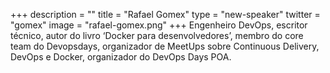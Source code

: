 +++
description = ""
title = "Rafael Gomex"
type = "new-speaker"
twitter = "gomex"
image = "rafael-gomex.png"
+++
Engenheiro DevOps, escritor técnico, autor do livro ‘Docker para desenvolvedores’, membro do core team do Devopsdays, organizador de MeetUps sobre Continuous Delivery, DevOps e Docker, organizador do DevOps Days POA.